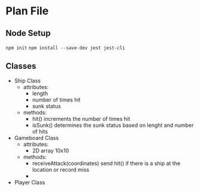 # Plan File

## Node Setup
`npm init`
`npm install --save-dev jest jest-cli`

## Classes

- Ship Class
  - attributes:
    - length
    - number of times hit
    - sunk status
  - methods:
    - hit() increments the number of times hit
    - isSunk() determines the sunk status based on lenght and number of hits
- Gameboard Class
  - attributes:
    - 2D array 10x10
  - methods:
    - receiveAttack(coordinates) send hit() if there is a ship at the location or record miss
    - 
- Player Class